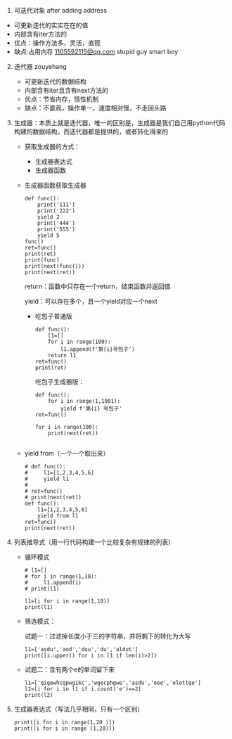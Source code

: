  1. 可迭代对象
after adding address
   - 可更新迭代的实实在在的值
   - 内部含有iter方法的
   - 优点：操作方法多，灵活，直观
   - 缺点:占用内存
1105592115@qq.com
     stupid guy 
smart boy
2. 迭代器
zouyehang
   - 可更新迭代的数据结构
   - 内部含有iter且含有next方法的
   - 优点：节省内存，惰性机制
   - 缺点：不直观，操作单一，速度相对慢，不走回头路

3. 生成器：本质上就是迭代器，唯一的区别是，生成器是我们自己用python代码构建的数据结构，而迭代器都是提供的，或者转化得来的

   - 获取生成器的方式：

     - 生成器表达式
     - 生成器函数

   - 生成器函数获取生成器

     ```
     def func():
         print('111')
         print('222')
         yield 2
         print('444')
         print('555')
         yield 5
     func()
     ret=func()
     print(ret)
     print(func)
     print(next(func()))
     print(next(ret))
     ```

     return：函数中只存在一个return，结束函数并返回值

     yield：可以存在多个，且一个yield对应一个next

     - 吃包子普通版

       ```
       def func():
           l1=[]
           for i in range(100):
               l1.append(f'第{i}号包子')
           return l1
       ret=func()
       print(ret)
       ```

       吃包子生成器版：

       ```
       def func():
           for i in range(1,1001):
               yield f'第{i} 号包子'
       ret=func()
       
       for i in range(100):
           print(next(ret))
          
       ```

   - yield from（一个一个取出来）

     ```
     # def func():
     #     l1=[1,2,3,4,5,6]
     #     yield l1
     #
     # ret=func()
     # print(next(ret))
     def func():
         l1=[1,2,3,4,5,6]
         yield from l1
     ret=func()
     print(next(ret))
     ```

4. 列表推导式（用一行代码构建一个比较复杂有规律的列表）

   - 循环模式

     ```
     # l1=[]
     # for i in range(1,10):
     #     l1.append(i)
     # print(l1)
     
     l1=[i for i in range(1,10)]
     print(l1)
     ```

   - 筛选模式：

     试题一：过滤掉长度小于三的字符串，并将剩下的转化为大写

     ```
     l1=['asdu','aod','dou','du','aldut']
     print([i.upper() for i in l1 if len(i)>2])
     ```

   - 试题二：含有两个e的单词留下来

     ```
     l1=['qigewhcqpwgikc','wgecphgwe','asdu','eee','elottqe']
     l2=[i for i in l1 if i.count('e')==2]
     print(l2)
     ```

5. 生成器表达式（写法几乎相同，只有一个区别）

   ```
   print([i for i in range(1,20 )])
   print((i for i in range (1,20))) 
   ```
